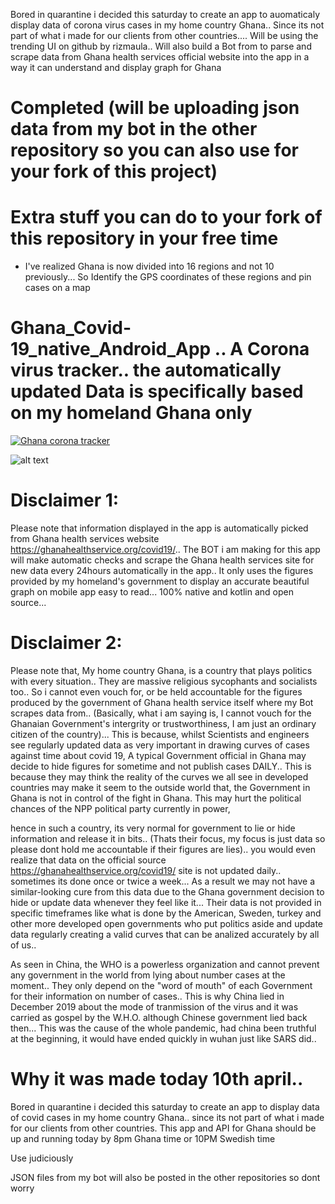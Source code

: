 Bored in quarantine i decided this saturday to create an app to auomaticaly display data of corona virus cases in my home country Ghana.. Since its not part of what i made for our clients from other countries....  Will be using the trending UI on github by rizmaula.. Will also build a Bot from to parse and scrape data from Ghana health services official website into the app in a way it can understand and display graph for Ghana

# Completed (will be uploading json data from my bot in the other repository so you can also use for your fork of this project)


# Extra stuff you can do to your fork of this repository in your free time
- I've realized Ghana is now divided into 16 regions and not 10 previously... So Identify the GPS coordinates of these regions and pin cases on a map


# Ghana_Covid-19_native_Android_App .. A Corona virus tracker.. the automatically updated Data is specifically based on my homeland Ghana only

<a href="https://dl.orangedox.com/GhanaCovidCasesNativeApp" rel="nofollow">
<img alt="Ghana corona tracker" src="https://i.ibb.co/8YDvwLw/trydemo.png">
</a>


![alt text](https://raw.githubusercontent.com/Samuelincoom/Ghana_Covid-19_native_Android_App/master/app-screenshots-fb-ad-2-min.png)



# Disclaimer 1: 
Please note that information displayed in the app is automatically picked from Ghana health services website https://ghanahealthservice.org/covid19/.. The BOT i am making for this app will make automatic checks and scrape the Ghana health services site for new data every 24hours automatically in the app.. It only uses the figures provided by my homeland's government to display an accurate beautiful graph on mobile app easy to read... 100% native and kotlin and open source...

# Disclaimer 2:
Please note that, My home country Ghana, is a country that plays politics with every situation.. They are massive religious sycophants and socialists too..  So i cannot even vouch for, or be held accountable for the figures produced by the government of Ghana health service itself where my Bot scrapes data from.. (Basically, what i am saying is, I cannot vouch for the Ghanaian Government's intergrity or trustworthiness, I am just an ordinary citizen of the country)... This is because, whilst Scientists and engineers see regularly updated data as very important in drawing curves of cases against time about covid 19, A typical Government official in Ghana may decide to hide figures for sometime and not publish cases DAILY.. This is because they may think the reality of the curves we all see in developed countries may make it seem to the outside world that, the Government in Ghana is not in control of the fight in Ghana. This may hurt the political chances of the NPP political party currently in power, 

hence in such a country, its very normal for government to lie or hide information and release it in bits.. (Thats their focus, my focus is just data so please dont hold me accountable if their figures are lies)..  you would even realize that data on the official source https://ghanahealthservice.org/covid19/ site is not updated daily.. sometimes its done once or twice a week... As a result we may not have a similar-looking cure from this data due to the Ghana government decision to hide or update data whenever they feel like it... Their data is not provided in specific timeframes like what is done by the American, Sweden, turkey and other more developed open governments who put politics aside and update data regularly creating a valid curves that can be analized accurately by all of us..        

As seen in China, the WHO is a powerless organization and cannot prevent any government in the world from lying about number cases at the moment.. They only depend on the "word of mouth" of each Government for their information on number of cases.. This is why China lied in December 2019 about the mode of tranmission of the virus and it was carried as gospel by the W.H.O. although Chinese government lied back then... This was the cause of the whole pandemic, had china been truthful at the beginning, it would have ended quickly in wuhan just like SARS did..           


# Why it was made today 10th april..
Bored in quarantine i decided this saturday to create an app to display data of covid cases in my home country Ghana.. since its not part of what i made for our clients from other countries. This app and API for Ghana should be up and running today by 8pm Ghana time or 10PM Swedish time



Use judiciously

JSON files from my bot will also be posted in the other repositories so dont worry
